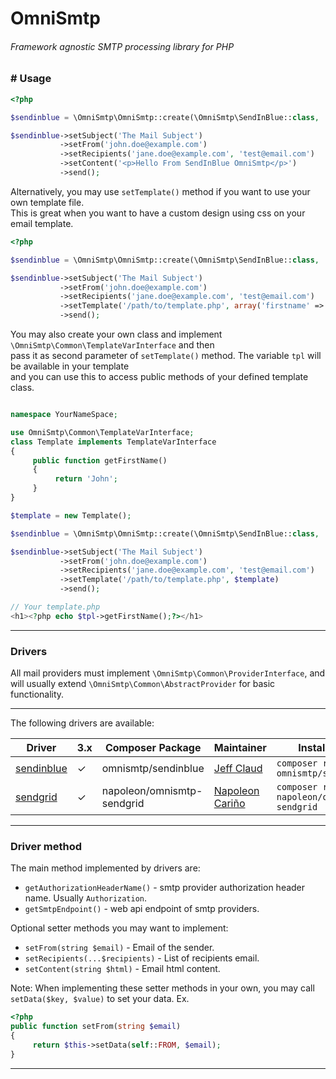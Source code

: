 # OmniSmtp

###### Framework agnostic SMTP processing library for PHP

### # Usage

```php
<?php

$sendinblue = \OmniSmtp\OmniSmtp::create(\OmniSmtp\SendInBlue::class, 'test-api-key');

$sendinblue->setSubject('The Mail Subject')
           ->setFrom('john.doe@example.com')
           ->setRecipients('jane.doe@example.com', 'test@email.com')
           ->setContent('<p>Hello From SendInBlue OmniSmtp</p>')
           ->send();
```  
Alternatively, you may use `setTemplate()` method if you want to use your own template file.  
This is great when you want to have a custom design using css on your  
email template.
```php
<?php

$sendinblue = \OmniSmtp\OmniSmtp::create(\OmniSmtp\SendInBlue::class, 'test-api-key');

$sendinblue->setSubject('The Mail Subject')
           ->setFrom('john.doe@example.com')
           ->setRecipients('jane.doe@example.com', 'test@email.com')
           ->setTemplate('/path/to/template.php', array('firstname' => 'John'))
           ->send();
```
You may also create your own class and implement `\OmniSmtp\Common\TemplateVarInterface` and then  
pass it as second parameter of `setTemplate()` method. The variable `tpl` will be available in your template  
and you can use this to access public methods of your defined template class.
```php

namespace YourNameSpace;

use OmniSmtp\Common\TemplateVarInterface;
class Template implements TemplateVarInterface
{
     public function getFirstName()
     {
          return 'John';
     }
}

$template = new Template();

$sendinblue = \OmniSmtp\OmniSmtp::create(\OmniSmtp\SendInBlue::class, 'test-api-key');

$sendinblue->setSubject('The Mail Subject')
           ->setFrom('john.doe@example.com')
           ->setRecipients('jane.doe@example.com', 'test@email.com')
           ->setTemplate('/path/to/template.php', $template)
           ->send();

// Your template.php
<h1><?php echo $tpl->getFirstName();?></h1>
```
---
### Drivers
All mail providers must implement `\OmniSmtp\Common\ProviderInterface`, and will usually extend `\OmniSmtp\Common\AbstractProvider` for basic functionality.  

---
The following drivers are available:  

Driver | 3.x | Composer Package | Maintainer | Installation
--- | --- | --- | --- | ---
[sendinblue](https://github.com/crazymeeks/omnismtp-sendinblue) | ✓ | omnismtp/sendinblue | [Jeff Claud](https://github.com/crazymeeks) | `composer require omnismtp/sendinblue`  
[sendgrid](https://github.com/napoleon101392/omnismpt-sendgrind) | ✓ | napoleon/omnismtp-sendgrid | [Napoleon Cariño](https://github.com/napoleon101392) | `composer require napoleon/omnismtp-sendgrid`  
---  
### Driver method  
The main method implemented by drivers are:  
- `getAuthorizationHeaderName()` - smtp provider authorization header name. Usually `Authorization`.  
- `getSmtpEndpoint()` - web api endpoint of smtp providers.  

Optional setter methods you may want to implement:  
- `setFrom(string $email)` - Email of the sender.  
- `setRecipients(...$recipients)` - List of recipients email.  
- `setContent(string $html)` - Email html content.  

Note: When implementing these setter methods in your own, you may call `setData($key, $value)` to set your data. Ex.  
```php
<?php
public function setFrom(string $email)
{
     return $this->setData(self::FROM, $email);
}
```

---
